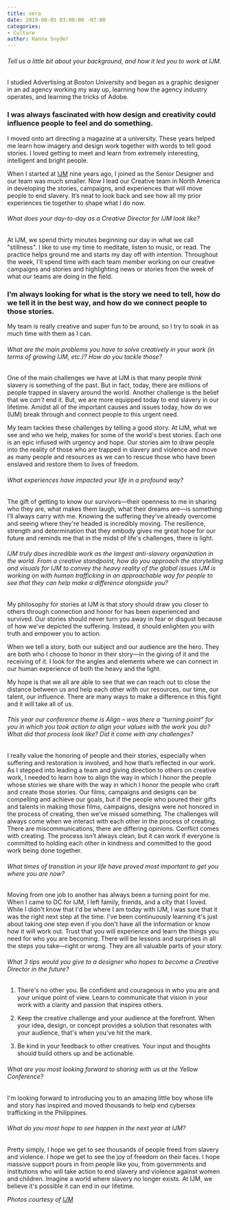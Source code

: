```yaml
---
title: vera
date: 2019-08-05 03:00:00 -07:00
categories:
- Culture
author: Hanna Snyder
---
```




###### Tell us a little bit about your background, and how it led you to work at IJM.

I studied Advertising at Boston University and began as a graphic designer in an ad agency working my way up, learning how the agency industry operates, and learning the tricks of Adobe. 

### I was always fascinated with how design and creativity could influence people to feel and do something.
 
I moved onto art directing a magazine at a university. These years helped me learn how imagery and design work together with words to tell good stories. I loved getting to meet and learn from extremely interesting, intelligent and bright people.
 
When I started at [IJM](https://www.ijm.org/) nine years ago, I joined as the Senior Designer and our team was much smaller. Now I lead our Creative team in North America in developing the stories, campaigns, and experiences that will move people to end slavery. It’s neat to look back and see how all my prior experiences tie together to shape what I do now.

###### What does your day-to-day as a Creative Director for IJM look like?

At IJM, we spend thirty minutes beginning our day in what we call "stillness". I like to use my time to meditate, listen to music, or read. The practice helps ground me and starts my day off with intention. Throughout the week, I'll spend time with each team member working on our creative campaigns and stories and highlighting news or stories from the week of what our teams are doing in the field. 

### I’m always looking for what is the story we need to tell, how do we tell it in the best way, and how do we connect people to those stories. 

My team is really creative and super fun to be around, so I try to soak in as much time with them as I can. 

###### What are the main problems you have to solve creatively in your work (in terms of growing IJM, etc.)? How do you tackle those?

One of the main challenges we have at IJM is that many people _think_ slavery is something of the past. But in fact, today, there are millions of people trapped in slavery around the world. Another challenge is the belief that we _can't_ end it. But, we are more equipped today to end slavery in our lifetime. Amidst all of the important causes and issues today, how do we (IJM) break through and connect people to this urgent need.
 
My team tackles these challenges by telling a good story. At IJM, what we see and who we help, makes for some of the world's best stories. Each one is an epic infused with urgency and hope. Our stories aim to draw people into the reality of those who are trapped in slavery and violence and move as many people and resources as we can to rescue those who have been enslaved and restore them to lives of freedom. 

###### What experiences have impacted your life in a profound way?

The gift of getting to know our survivors—their openness to me in sharing who they are, what makes them laugh, what their dreams are—is something I’ll always carry with me. Knowing the suffering they've already overcome and seeing where they're headed is incredibly moving. The resilience, strength and determination that they embody gives me great hope for our future and reminds me that in the midst of life's challenges, there is light. 

###### IJM truly does incredible work as the largest anti-slavery organization in the world. From a creative standpoint, how do you approach the storytelling and visuals for IJM to convey the heavy reality of the global issues IJM is working on with human trafficking in an approachable way for people to see that they can help make a difference alongside you?

My philosophy for stories at IJM is that story should draw you closer to others through connection and honor for has been experienced and survived. Our stories should never turn you away in fear or disgust because of how we’ve depicted the suffering. Instead, it should enlighten you with truth and empower you to action.
 
When we tell a story, both our subject and our audience are the hero. They are both who I choose to honor in their story—in the giving of it and the receiving of it. I look for the angles and elements where we can connect in our human experience of both the heavy and the light.
 
My hope is that we all are able to see that we can reach out to close the distance between us and help each other with our resources, our time, our talent, our influence. There are many ways to make a difference in this fight and it will take all of us. 

###### This year our conference theme is Align – was there a “turning point” for you in which you took action to align your values with the work you do? What did that process look like? Did it come with any challenges?

I really value the honoring of people and their stories, especially when suffering and restoration is involved, and how that’s reflected in our work. As I stepped into leading a team and giving direction to others on creative work, I needed to learn how to align the way in which I honor the people whose stories we share with the way in which I honor the people who craft and create those stories. Our films, campaigns and designs can be compelling  and achieve our goals, but if the people who poured their gifts and talents in making those films, campaigns, designs were not honored in the process of creating, then we’ve missed something. The challenges will always come when we interact with each other  in the process of creating. There are miscommunications, there are differing opinions. Conflict comes with creating. The process isn’t always clean, but it can work if everyone is committed to holding each other in kindness and committed to the good work being done together.

###### What times of transition in your life have proved most important to get you where you are now?

Moving from one job to another has always been a turning point for me. When I came to DC for IJM, I left family, friends, and a city that I loved. While I didn't know that I'd be where I am today with IJM, I was sure that it was the right next step at the time. I’ve been continuously learning it's just about taking one step even if you don't have all the information or know how it will work out. Trust that you will experience and learn the things you need for who you are becoming. There will be lessons and surprises in all the steps you take—right or wrong. They are all valuable parts of your story.

###### What 3 tips would you give to a designer who hopes to become a Creative Director in the future? 

1. There's no other you. Be confident and courageous in who you are and your unique point of view. Learn to communicate that vision in your work with a clarity and passion that inspires others.

2. Keep the creative challenge and your audience at the forefront. When your idea, design, or concept provides a solution that resonates with your audience, that's when you've hit the mark.

3. Be kind in your feedback to other creatives. Your input and thoughts should build others up and be actionable.

###### What are you most looking forward to sharing with us at the Yellow Conference? 

I'm looking forward to introducing you to an amazing little boy whose life and story has inspired and moved thousands to help end cybersex trafficking in the Philippines. 

###### What do you most hope to see happen in the next year at IJM?

Pretty simply, I hope we get to see thousands of people freed from slavery and violence. I hope we get to see the joy of freedom on their faces. I hope massive support pours in from people like you, from governments and institutions who will take action to end slavery and violence against women and children. Imagine a world where slavery no longer exists. At IJM, we believe it's possible it can end in our lifetime.

_Photos courtesy of [IJM](https://www.ijm.org/)_